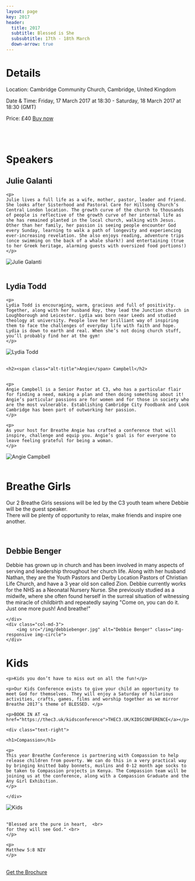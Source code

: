 ```yaml
---
layout: page
key: 2017
header:
  title: 2017
  subtitle: Blessed is She
  subsubtitle: 17th - 18th March
  down-arrow: true
---
```


<h1 class="text-center">Details</h1>

<div class="container-fluid text-center">
    <p>
        Location: Cambridge Community Church, Cambridge, United Kingdom
    </p>
    <p>
        Date &amp; Time: Friday, 17 March 2017 at 18:30 - Saturday, 18 March 2017 at 18:30 (GMT)
    </p>
    <p>
        Price: £40 <a href="https://breathe2017.eventbrite.com">Buy now</a>
    </p>
    <br>
    <br>
</div>


<div class="container-fluid">
  <div class="row">
    <h1 class="text-center">Speakers</h1>
    
  </div>

<div class="row">

  <div class="col-md-9">
    <h2><span class="alt-title">Julie</span> Galanti</h2>

    <p>
    Julie lives a full life as a wife, mother, pastor, leader and friend. She looks after Sisterhood and Pastoral Care for Hillsong Church’s Central London location. The growth curve of the church to thousands of people is reflective of the growth curve of her internal life as she has remained planted in the local church, walking with Jesus. Other than her family, her passion is seeing people encounter God every Sunday, learning to walk a path of longevity and experiencing ever-increasing revelation. She also enjoys reading, adventure trips (once swimming on the back of a whale shark!) and entertaining (true to her Greek heritage, alarming guests with oversized food portions!)
    </p>

  </div>
  <div class="col-md-3">
      <img src="/img/juliegalanti.jpg" alt="Julie Galanti" class="img-responsive img-circle">
  </div>

</div>

<br>

<div class="row">

  <div class="col-md-9 col-md-push-3">
    <h2><span class="alt-title">Lydia</span> Todd</h2>

    <p>
    Lydia Todd is encouraging, warm, gracious and full of positivity. Together, along with her husband Roy, they lead the Junction church in Loughborough and Leicester. Lydia was born near Leeds and studied theology at university. People love her brilliant way of inspiring them to face the challenges of everyday life with faith and hope. Lydia is down to earth and real. When she’s not doing church stuff, you’ll probably find her at the gym!
    </p>

  </div>
  <div class="col-md-3 col-md-pull-9">
      <img src="/img/lydiatodd.jpg" alt="Lydia Todd" class="img-responsive img-circle">
  </div>

</div>

<br>

<div class="row">
  <div class="col-md-9 text-right">
    
    <h2><span class="alt-title">Angie</span> Campbell</h2>


    <p>
    Angie Campbell is a Senior Pastor at C3, who has a particular flair for finding a need, making a plan and then doing something about it! Angie’s particular passions are for women and for those in society who are the most vulnerable. Establishing Cambridge City Foodbank and Look Cambridge has been part of outworking her passion.
    </p>

    <p>
    As your host for Breathe Angie has crafted a conference that will inspire, challenge and equip you. Angie’s goal is for everyone to leave feeling grateful for being a woman.
    </p>

  </div>

  <div class="col-md-3">
      <img src="/img/angie-2.jpg" alt="Angie Campbell" class="img-responsive img-circle">
  </div>
</div>

</div>

<br>

<h1 class="text-center">Breathe <span class="alt-title">Girls</span></h1>

<div class="text-right">


  <p class="text-center">
  Our 2 Breathe Girls sessions will be led by the C3 youth team where Debbie will be the guest speaker. <br>
  There will be plenty of opportunity to relax, make friends and inspire one another.
  </p>

  <br>

  <div class="row">
    <div class="col-md-9">
      <h2><span class="alt-title">Debbie</span> Benger</h2>
      <p>
      Debbie has grown up in church and has been involved in many aspects of serving and leadership throughout her church life. Along with her husband Nathan, they are the Youth Pastors and Derby Location Pastors of Christian Life Church, and have a 3 year old son called Zion. Debbie currently works for the NHS as a Neonatal Nursery Nurse. She previously studied as a midwife, where she often found herself in the surreal situation of witnessing the miracle of childbirth and repeatedly saying "Come on, you can do it. Just one more push! And breathe!"
      </p>

    </div>
    <div class="col-md-3">
        <img src="/img/debbiebenger.jpg" alt="Debbie Benger" class="img-responsive img-circle">
    </div>
  </div>


</div>

<div class="row">
  <div class="col-md-9 col-md-push-3">
    <h1>Kids</h1>

    <p>Kids you don’t have to miss out on all the fun!</p>
    
    <p>Our Kids Conference exists to give your child an opportunity to meet God for themselves. They will enjoy a Saturday of hilarious activities, crafts, games, films and worship together as we mirror Breathe 2017’s theme of BLESSED. </p>
    
    <p>BOOK IN AT <a href="https://thec3.uk/kidsconference">THEC3.UK/KIDSCONFERENCE</a></p>

    <div class="text-right">

    <h1>Compassion</h1>

    <p>
    This year Breathe Conference is partnering with Compassion to help release children from poverty. We can do this in a very practical way by bringing knitted baby bonnets, muslins and 0-12 month age socks to be taken to Compassion projects in Kenya. The Compassion team will be joining us at the conference, along with a Compassion Graduate and the Any Girl Exhibition.
    </p>

    </div>

  </div>
  <div class="col-md-3 col-md-pull-9">
      <img src="/img/07.jpg" alt="Kids" class="img-responsive">
  </div>
</div>


<div class="row text-center">
  <div class="col-md-12">
    <br>
    <p class="h1 alt-title quote-lg">

    "Blessed are the pure in heart,  <br>
    for they will see God." <br>
    </p>

    <p>
    Matthew 5:8 NIV
    </p>
  </div>

</div>

<br>

<div class="row">
    <div class="col-md-12">
        <div class="text-center">
            <a type="button" href="/assets/breathebrochure_2017.pdf" class="btn btn-secondary btn-lg">Get the Brochure</a>
        </div>
    </div>
</div>

<!-- HACK! -->
<style>
@media (min-width: 993px) {
  #map {
    margin-top: 100px;
  }
}
</style>
